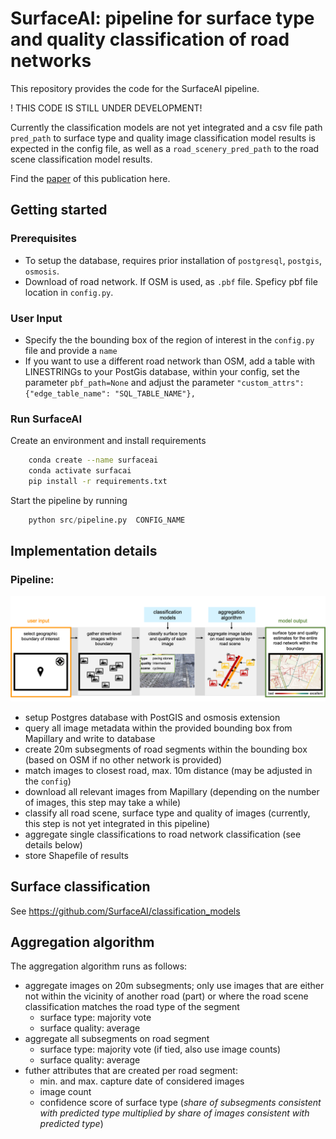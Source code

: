 # SurfaceAI: pipeline for surface type and quality classification of road networks

This repository provides the code for the SurfaceAI pipeline. 

! THIS CODE IS STILL UNDER DEVELOPMENT! 

Currently the classification models are not yet integrated and a csv file path `pred_path` to surface type and quality image classification model results is expected in the config file, as well as a `road_scenery_pred_path` to the road scene classification model results.

Find the [paper](TODO) of this publication here.

## Getting started

### Prerequisites

- To setup the database, requires prior installation of `postgresql`, `postgis`, `osmosis`.
- Download of road network. If OSM is used, as `.pbf` file. Speficy pbf file location in `config.py`.

### User Input

- Specify the the bounding box of the region of interest in the `config.py` file and provide a `name`
- If you want to use a different road network than OSM, add a table with LINESTRINGs to your PostGis database, within your config, set the parameter `pbf_path=None` and adjust the parameter `"custom_attrs":{"edge_table_name": "SQL_TABLE_NAME"},`

### Run SurfaceAI

Create an environment and install requirements

```bash
    conda create --name surfaceai
    conda activate surfacai
    pip install -r requirements.txt
```

Start the pipeline by running


```python
    python src/pipeline.py  CONFIG_NAME
```

## Implementation details

### Pipeline:

![Schematic illustration of model pipeline](img/model_pipeline.png)

- setup Postgres database with PostGIS and osmosis extension
- query all image metadata within the provided bounding box from Mapillary and write to database
- create 20m subsegments of road segments within the bounding box (based on OSM if no other network is provided)
- match images to closest road, max. 10m distance (may be adjusted in the `config`)
- download all relevant images from Mapillary (depending on the number of images, this step may take a while)
- classify all road scene, surface type and quality of images (currently, this step is not yet integrated in this pipeline)
- aggregate single classifications to road network classification (see details below)
- store Shapefile of results

## Surface classification 

See https://github.com/SurfaceAI/classification_models

## Aggregation algorithm 

The aggregation algorithm runs as follows:

- aggregate images on 20m subsegments; only use images that are either not within the vicinity of another road (part) or where the road scene classification matches the road type of the segment
    - surface type: majority vote
    - surface quality: average
- aggregate all subsegments on road segment
    - surface type: majority vote (if tied, also use image counts)
    - surface quality: average
- futher attributes that are created per road segment:
    - min. and max. capture date of considered images
    - image count
    - confidence score of surface type (*share of subsegments consistent with predicted type multiplied by share of images consistent with predicted type*)







